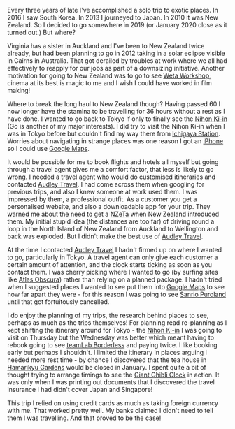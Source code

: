 Every three years of late I've accomplished a solo trip to exotic places. In 2016 I saw
South Korea. In 2013 I journeyed to Japan. In 2010 it was New Zealand. So I decided to
go somewhere in 2019 (or January 2020 close as it turned out.) But where?

Virginia has a sister in Auckland and I've been to New Zealand twice already, but had
been planning to go in 2012 taking in a solar eclipse visible in Cairns in Australia.
That got derailed by troubles at work where we all had effectively to reapply for our
jobs as part of a downsizing initiative. Another motivation for going to New Zealand
was to go to see [Weta Workshop](https://www.wetaworkshop.com/visit-us/workshop-tours/),
cinema at its best is magic to me and I wish I could have worked in film making!

Where to break the long haul to New Zealand though? Having passed 60 I now longer have
the stamina to be travelling for 36 hours without a rest as I have done. I wanted
to go back to Tokyo if only to finally see the [Nihon Ki-in](https://www.nihonkiin.or.jp/english/)
(Go is another of my major interests). I did try to visit the Nihon Ki-in when I was
in Tokyo before but couldn't find my way there from
[Ichigaya Station](https://www.tokyometro.jp/lang_en/station/ichigaya/index.html).
Worries about navigating in strange places was one reason I got an [iPhone](https://www.apple.com/iphone/) so
I could use [Google Maps](https://www.google.com/maps).

It would be possible for me to book flights and hotels all myself but going
through a travel agent gives me a comfort factor, that less is likely to go wrong.
I needed a travel agent who would do customised itineraries and contacted
[Audley Travel](https://www.audleytravel.com/). I had come across them when googling
for previous trips, and also I knew someone at work used them. I was impressed
by them, a professional outfit. As a customer you get a personalised website, and
also a downloadable app for your trip. They warned me about the need to get
a [NZeTa](https://nzeta.immigration.govt.nz) when New Zealand introduced them.
My initial stupid idea (the distances are too far) of driving round a loop in the
North Island of New Zealand from Auckland to Wellington and back was exploded.
But I didn't make the best use of [Audley Travel](https://www.audleytravel.com/).

At the time I contacted [Audley Travel](https://www.audleytravel.com/) I hadn't firmed up on where I wanted to
go, particularly in Tokyo. A travel agent can only give each customer a certain
amount of attention, and the clock starts ticking as soon as you contact them.
I was cherry picking where I wanted to go (by surfing sites like
[Atlas Obscura](https://www.atlasobscura.com/)) rather than relying on a
planned package. I hadn't tried when I suggested places I wanted to see
put them into [Google Maps](https://www.google.com/maps) to see how far apart
they were - for this reason I was going to see [Sanrio Puroland](https://en.puroland.jp/) until
that got fortuitously cancelled.

I do enjoy the planning of my trips, the research behind places to see, perhaps as
much as the trips themselves! For planning read re-planning as I kept shifting
the itinerary around for Tokyo - the [Nihon Ki-in](https://www.nihonkiin.or.jp/english/) I was going to visit on
Thursday but the Wednesday was better which meant having to rebook
going to see [teamLab Borderless](https://borderless.teamlab.art/) and paying twice. I like booking early but perhaps I shouldn't.
I limited the itinerary in places arguing
I needed more rest time - by chance I discovered that the tea house in
[Hamarikyu Gardens](https://www.tokyo-park.or.jp/teien/en/hama-rikyu/) would be
closed in January. I spent quite a bit of thought trying to arrange timings to
see the [Giant Ghibli Clock](https://www.atlasobscura.com/places/the-giant-ghibli-clock-tokyo-japan) in action. It was only when I was printing out documents that
I discovered the travel insurance I had didn't cover Japan and Singapore!

This trip I relied on using credit cards as much as taking foreign currency with me.
That worked pretty well.
My banks claimed I didn't need to tell them I was travelling. And that proved to be
the case!
